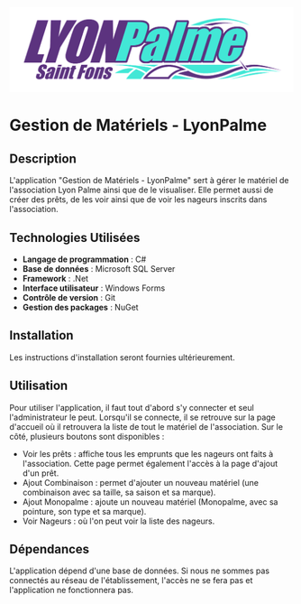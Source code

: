 ![Logo LyonPalme](/Forms/Images/readme_logo.png)

# Gestion de Matériels - LyonPalme

## Description

L'application "Gestion de Matériels - LyonPalme" sert à gérer le matériel de l'association Lyon Palme ainsi que de le visualiser. Elle permet aussi de créer des prêts, de les voir ainsi que de voir les nageurs inscrits dans l'association.

## Technologies Utilisées

- **Langage de programmation** : C#
- **Base de données** : Microsoft SQL Server
- **Framework** : .Net
- **Interface utilisateur** : Windows Forms
- **Contrôle de version** : Git
- **Gestion des packages** : NuGet

## Installation

Les instructions d'installation seront fournies ultérieurement.

## Utilisation

Pour utiliser l'application, il faut tout d'abord s'y connecter et seul l'administrateur le peut. Lorsqu'il se connecte, il se retrouve sur la page d'accueil où il retrouvera la liste de tout le matériel de l'association. Sur le côté, plusieurs boutons sont disponibles :

- Voir les prêts : affiche tous les emprunts que les nageurs ont faits à l'association. Cette page permet également l'accès à la page d'ajout d'un prêt.
- Ajout Combinaison : permet d'ajouter un nouveau matériel (une combinaison avec sa taille, sa saison et sa marque).
- Ajout Monopalme : ajoute un nouveau matériel (Monopalme, avec sa pointure, son type et sa marque).
- Voir Nageurs : où l'on peut voir la liste des nageurs.

## Dépendances

L'application dépend d'une base de données. Si nous ne sommes pas connectés au réseau de l'établissement, l'accès ne se fera pas et l'application ne fonctionnera pas.


